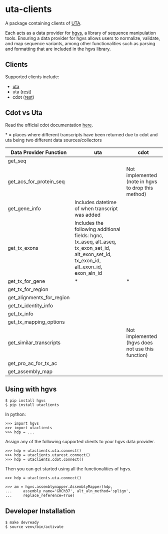 # uta-clients

A package containing clients of [UTA](https://github.com/biocommons/uta).

Each acts as a data provider for [hgvs](https://github.com/biocommons/hgvs), a library of sequence manipulation tools. Ensuring a data provider for hgvs allows users to normalize, validate, and map sequence variants, among other functionalities such as parsing and formatting that are included in the hgvs library.

## Clients

Supported clients include:
- [uta](https://github.com/biocommons/hgvs/blob/main/src/hgvs/dataproviders/uta.py)
- uta ([rest](https://github.com/ccaitlingo/uta-rest/tree/main/src/uta_restapi))
- cdot ([rest](https://github.com/SACGF/cdot/blob/main/cdot/hgvs/dataproviders/json_data_provider.py))

## Cdot vs Uta
Read the official cdot documentation [here](https://github.com/SACGF/cdot).

\* = places where different transcripts have been returned due to cdot and uta being two different data sources/collectors

| Data Provider Function    | uta       | cdot      |
| ------------------------- |-----------| ----------|
| get_seq                   |           |
| get_acs_for_protein_seq   |           | Not implemented (note in hgvs to drop this method)
| get_gene_info             | Includes datetime of when transcript was added  |
| get_tx_exons              | Includes the following additional fields: hgnc, tx_aseq, alt_aseq, tx_exon_set_id, alt_exon_set_id, tx_exon_id, alt_exon_id, exon_aln_id
| get_tx_for_gene           | *         | *
| get_tx_for_region         |
| get_alignments_for_region |           |
| get_tx_identity_info      |
| get_tx_info               |           |
| get_tx_mapping_options    |
| get_similar_transcripts   |           | Not implemented (hgvs does not use this function)
| get_pro_ac_for_tx_ac      |
| get_assembly_map          |


## Using with hgvs

    $ pip install hgvs
    $ pip install utaclients

In python:

    >>> import hgvs
    >>> import utaclients
    >>> hdp = ...

Assign any of the following supported clients to your hgvs data provider.

    >>> hdp = utaclients.uta.connect()
    >>> hdp = utaclients.utarest.connect()
    >>> hdp = utaclients.cdot.connect()

Then you can get started using all the functionalities of hgvs.

    >>> hdp = utaclients.uta.connect()

    >>> am = hgvs.assemblymapper.AssemblyMapper(hdp,
    ...     assembly_name='GRCh37', alt_aln_method='splign',
    ...     replace_reference=True)


## Developer Installation

    $ make devready
    $ source venv/bin/activate
